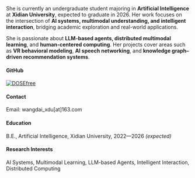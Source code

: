 

She is currently an undergraduate student majoring in **Artificial Intelligence** at **Xidian University**, expected to graduate in 2026. Her work focuses on the intersection of **AI systems, multimodal understanding, and intelligent interaction**, bridging academic exploration and real-world applications.

She is passionate about **LLM-based agents, distributed multimodal learning**, and **human-centered computing**. Her projects cover areas such as **VR behavioral modeling**, **AI speech networking**, and **knowledge graph–driven recommendation systems**.

#### GitHub

[![DOSEfree](https://img.shields.io/badge/DOSEfree-github-blue?logo=github)](https://github.com/DOSEfree)

#### Contact

Email: wangdai_xdu[at]163.com

#### Education
B.E., Artificial Intelligence, Xidian University, 2022—2026 *(expected)*

#### Research Interests
AI Systems, Multimodal Learning, LLM-based Agents, Intelligent Interaction, Distributed Computing

